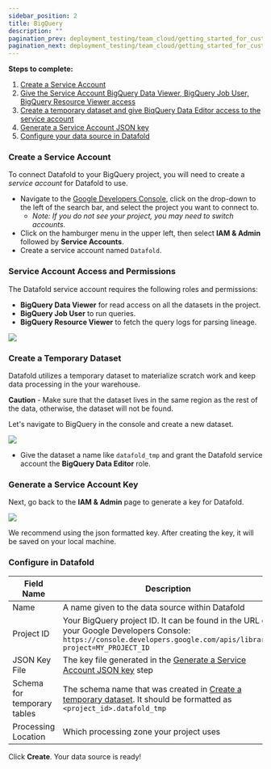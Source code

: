 ```yaml
---
sidebar_position: 2
title: BigQuery
description: ""
pagination_prev: deployment_testing/team_cloud/getting_started_for_customers/data_sources
pagination_next: deployment_testing/team_cloud/getting_started_for_customers/source_control
---
```

**Steps to complete:**

1. [Create a Service Account](bigquery.md#create-a-service-account)
2. [Give the Service Account BigQuery Data Viewer, BigQuery Job User, BigQuery Resource Viewer access](bigquery.md#service-account-access-and-permissions)
3. [Create a temporary dataset and give BiqQuery Data Editor access to the service account](bigquery.md#create-a-temporary-dataset)
4. [Generate a Service Account JSON key](bigquery.md#generate-a-service-account-key)
5. [Configure your data source in Datafold](bigquery.md#configure-in-datafold)

### Create a Service Account

To connect Datafold to your BigQuery project, you will need to create a _service account_ for Datafold to use.

* Navigate to the [Google Developers Console](https://console.developers.google.com/), click on the drop-down to the left of the search bar, and select the project you want to connect to.
    * *Note: If you do not see your project, you may need to switch accounts.*
* Click on the hamburger menu in the upper left, then select **IAM & Admin** followed by **Service Accounts**.
* Create a service account named `Datafold`.

### Service Account Access and Permissions

The Datafold service account requires the following roles and permissions:
- **BigQuery Data Viewer** for read access on all the datasets in the project. 
- **BigQuery Job User** to run queries. 
- **BigQuery Resource Viewer** to fetch the query logs for parsing lineage.

![](/img/bigquery_permissions.png)

### Create a Temporary Dataset

Datafold utilizes a temporary dataset to materialize scratch work and keep data processing in the your warehouse. 

**Caution** - Make sure that the dataset lives in the same region as the rest of the data, otherwise, the dataset will not be found.

Let's navigate to BigQuery in the console and create a new dataset.

![](/img/bigquery_tempdataset.png)

- Give the dataset a name like `datafold_tmp` and grant the Datafold service account the **BigQuery Data Editor** role.

### Generate a Service Account Key

Next, go back to the **IAM & Admin** page to generate a key for Datafold.

![](/img/bigquery_key.png)

We recommend using the json formatted key. After creating the key, it will be saved on your local machine.

### Configure in Datafold
| Field Name      | Description |
| ----------- | ----------- |
| Name     | A name given to the data source within Datafold |
| Project ID   | Your BigQuery project ID. It can be found in the URL of your Google Developers Console: `https://console.developers.google.com/apis/library?project=MY_PROJECT_ID`  |
| JSON Key File   | The key file generated in the [Generate a Service Account JSON key](bigquery.md#generate-a-service-account-key) step  |
| Schema for temporary tables     | The schema name that was created in [Create a temporary dataset](bigquery.md#create-a-temporary-dataset). It should be formatted as `<project_id>.datafold_tmp` |
| Processing Location    | Which processing zone your project uses|

Click **Create**. Your data source is ready!
